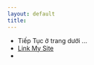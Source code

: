 ```yaml
---
layout: default
title: 
---
```


- Tiếp Tục ở trang dưới ...
- <a href="https://sites.google.com/view/miotlab/home/cc/con-tr%E1%BB%8F?authuser=0
">Link My Site</a>
- 